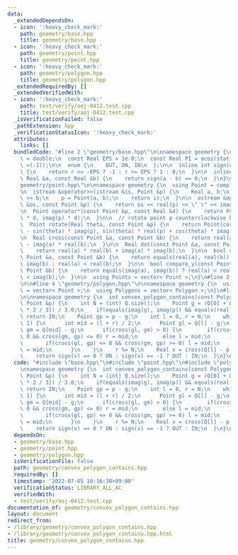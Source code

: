 ```yaml
---
data:
  _extendedDependsOn:
  - icon: ':heavy_check_mark:'
    path: geometry/base.hpp
    title: geometry/base.hpp
  - icon: ':heavy_check_mark:'
    path: geometry/point.hpp
    title: geometry/point.hpp
  - icon: ':heavy_check_mark:'
    path: geometry/polygon.hpp
    title: geometry/polygon.hpp
  _extendedRequiredBy: []
  _extendedVerifiedWith:
  - icon: ':heavy_check_mark:'
    path: test/verify/aoj-0412.test.cpp
    title: test/verify/aoj-0412.test.cpp
  _isVerificationFailed: false
  _pathExtension: hpp
  _verificationStatusIcon: ':heavy_check_mark:'
  attributes:
    links: []
  bundledCode: "#line 2 \"geometry/base.hpp\"\n\nnamespace geometry {\n  using Real\
    \ = double;\n  const Real EPS = 1e-8;\n  const Real PI = acos(static_cast< Real\
    \ >(-1));\n\n  enum {\n    OUT, ON, IN\n  };\n\n  inline int sign(const Real &r)\
    \ {\n    return r <= -EPS ? -1 : r >= EPS ? 1 : 0;\n  }\n\n  inline bool equals(const\
    \ Real &a, const Real &b) {\n    return sign(a - b) == 0;\n  }\n}\n#line 3 \"\
    geometry/point.hpp\"\n\nnamespace geometry {\n  using Point = complex< Real >;\n\
    \n  istream &operator>>(istream &is, Point &p) {\n    Real a, b;\n    is >> a\
    \ >> b;\n    p = Point(a, b);\n    return is;\n  }\n\n  ostream &operator<<(ostream\
    \ &os, const Point &p) {\n    return os << real(p) << \" \" << imag(p);\n  }\n\
    \n  Point operator*(const Point &p, const Real &d) {\n    return Point(real(p)\
    \ * d, imag(p) * d);\n  }\n\n  // rotate point p counterclockwise by theta rad\n\
    \  Point rotate(Real theta, const Point &p) {\n    return Point(cos(theta) * real(p)\
    \ - sin(theta) * imag(p), sin(theta) * real(p) + cos(theta) * imag(p));\n  }\n\
    \n  Real cross(const Point &a, const Point &b) {\n    return real(a) * imag(b)\
    \ - imag(a) * real(b);\n  }\n\n  Real dot(const Point &a, const Point &b) {\n\
    \    return real(a) * real(b) + imag(a) * imag(b);\n  }\n\n  bool compare_x(const\
    \ Point &a, const Point &b) {\n    return equals(real(a), real(b)) ? imag(a) <\
    \ imag(b) : real(a) < real(b);\n  }\n\n  bool compare_y(const Point &a, const\
    \ Point &b) {\n    return equals(imag(a), imag(b)) ? real(a) < real(b) : imag(a)\
    \ < imag(b);\n  }\n\n  using Points = vector< Point >;\n}\n#line 2 \"geometry/polygon.hpp\"\
    \n\n#line 4 \"geometry/polygon.hpp\"\n\nnamespace geometry {\n  using Polygon\
    \ = vector< Point >;\n  using Polygons = vector< Polygon >;\n}\n#line 4 \"geometry/convex_polygon_contains.hpp\"\
    \n\nnamespace geometry {\n  int convex_polygon_contains(const Polygon &Q, const\
    \ Point &p) {\n    int N = (int) Q.size();\n    Point g = (Q[0] + Q[N / 3] + Q[N\
    \ * 2 / 3]) / 3.0;\n    if(equals(imag(g), imag(p)) && equals(real(g), imag(g)))\
    \ return IN;\n    Point gp = p - g;\n    int l = 0, r = N;\n    while(r - l >\
    \ 1) {\n      int mid = (l + r) / 2;\n      Point gl = Q[l] - g;\n      Point\
    \ gm = Q[mid] - g;\n      if(cross(gl, gm) > 0) {\n        if(cross(gl, gp) >=\
    \ 0 && cross(gm, gp) <= 0) r = mid;\n        else l = mid;\n      } else {\n \
    \       if(cross(gl, gp) <= 0 && cross(gm, gp) >= 0) l = mid;\n        else r\
    \ = mid;\n      }\n    }\n    r %= N;\n    Real v = cross(Q[l] - p, Q[r] - p);\n\
    \    return sign(v) == 0 ? ON : sign(v) == -1 ? OUT : IN;\n  }\n}\n"
  code: "#include \"base.hpp\"\n#include \"point.hpp\"\n#include \"polygon.hpp\"\n\
    \nnamespace geometry {\n  int convex_polygon_contains(const Polygon &Q, const\
    \ Point &p) {\n    int N = (int) Q.size();\n    Point g = (Q[0] + Q[N / 3] + Q[N\
    \ * 2 / 3]) / 3.0;\n    if(equals(imag(g), imag(p)) && equals(real(g), imag(g)))\
    \ return IN;\n    Point gp = p - g;\n    int l = 0, r = N;\n    while(r - l >\
    \ 1) {\n      int mid = (l + r) / 2;\n      Point gl = Q[l] - g;\n      Point\
    \ gm = Q[mid] - g;\n      if(cross(gl, gm) > 0) {\n        if(cross(gl, gp) >=\
    \ 0 && cross(gm, gp) <= 0) r = mid;\n        else l = mid;\n      } else {\n \
    \       if(cross(gl, gp) <= 0 && cross(gm, gp) >= 0) l = mid;\n        else r\
    \ = mid;\n      }\n    }\n    r %= N;\n    Real v = cross(Q[l] - p, Q[r] - p);\n\
    \    return sign(v) == 0 ? ON : sign(v) == -1 ? OUT : IN;\n  }\n}\n"
  dependsOn:
  - geometry/base.hpp
  - geometry/point.hpp
  - geometry/polygon.hpp
  isVerificationFile: false
  path: geometry/convex_polygon_contains.hpp
  requiredBy: []
  timestamp: '2022-07-05 18:16:30+09:00'
  verificationStatus: LIBRARY_ALL_AC
  verifiedWith:
  - test/verify/aoj-0412.test.cpp
documentation_of: geometry/convex_polygon_contains.hpp
layout: document
redirect_from:
- /library/geometry/convex_polygon_contains.hpp
- /library/geometry/convex_polygon_contains.hpp.html
title: geometry/convex_polygon_contains.hpp
---
```

